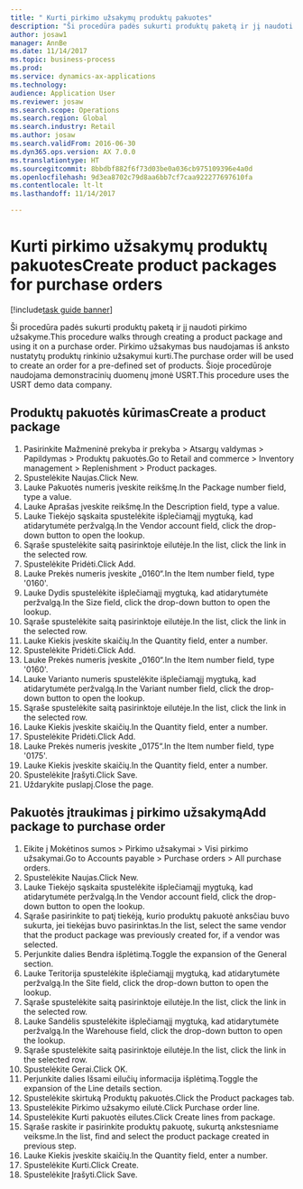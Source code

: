 ```yaml
--- 
title: " Kurti pirkimo užsakymų produktų pakuotes"
description: "Ši procedūra padės sukurti produktų paketą ir jį naudoti pirkimo užsakyme."
author: josaw1
manager: AnnBe
ms.date: 11/14/2017
ms.topic: business-process
ms.prod: 
ms.service: dynamics-ax-applications
ms.technology: 
audience: Application User
ms.reviewer: josaw
ms.search.scope: Operations
ms.search.region: Global
ms.search.industry: Retail
ms.author: josaw
ms.search.validFrom: 2016-06-30
ms.dyn365.ops.version: AX 7.0.0
ms.translationtype: HT
ms.sourcegitcommit: 8bbdbf882f6f73d03be0a036cb975109396e4a0d
ms.openlocfilehash: 9d3ea8702c79d8aa6bb7cf7caa922277697610fa
ms.contentlocale: lt-lt
ms.lasthandoff: 11/14/2017

---
```

# <a name="create-product-packages-for-purchase-orders"></a><span data-ttu-id="48878-103"> Kurti pirkimo užsakymų produktų pakuotes</span><span class="sxs-lookup"><span data-stu-id="48878-103">Create product packages for purchase orders</span></span>

[!include[task guide banner](../includes/task-guide-banner.md)]

<span data-ttu-id="48878-104">Ši procedūra padės sukurti produktų paketą ir jį naudoti pirkimo užsakyme.</span><span class="sxs-lookup"><span data-stu-id="48878-104">This procedure walks through creating a product package and using it on a purchase order.</span></span> <span data-ttu-id="48878-105">Pirkimo užsakymas bus naudojamas iš anksto nustatytų produktų rinkinio užsakymui kurti.</span><span class="sxs-lookup"><span data-stu-id="48878-105">The purchase order will be used to create an order for a pre-defined set of products.</span></span> <span data-ttu-id="48878-106">Šioje procedūroje naudojama demonstracinių duomenų įmonė USRT.</span><span class="sxs-lookup"><span data-stu-id="48878-106">This procedure uses the USRT demo data company.</span></span>


## <a name="create-a-product-package"></a><span data-ttu-id="48878-107">Produktų pakuotės kūrimas</span><span class="sxs-lookup"><span data-stu-id="48878-107">Create a product package</span></span>
1. <span data-ttu-id="48878-108">Pasirinkite Mažmeninė prekyba ir prekyba > Atsargų valdymas > Papildymas > Produktų pakuotės.</span><span class="sxs-lookup"><span data-stu-id="48878-108">Go to Retail and commerce > Inventory management > Replenishment > Product packages.</span></span>
2. <span data-ttu-id="48878-109">Spustelėkite Naujas.</span><span class="sxs-lookup"><span data-stu-id="48878-109">Click New.</span></span>
3. <span data-ttu-id="48878-110">Lauke Pakuotės numeris įveskite reikšmę.</span><span class="sxs-lookup"><span data-stu-id="48878-110">In the Package number field, type a value.</span></span>
4. <span data-ttu-id="48878-111">Lauke Aprašas įveskite reikšmę.</span><span class="sxs-lookup"><span data-stu-id="48878-111">In the Description field, type a value.</span></span>
5. <span data-ttu-id="48878-112">Lauke Tiekėjo sąskaita spustelėkite išplečiamąjį mygtuką, kad atidarytumėte peržvalgą.</span><span class="sxs-lookup"><span data-stu-id="48878-112">In the Vendor account field, click the drop-down button to open the lookup.</span></span>
6. <span data-ttu-id="48878-113">Sąraše spustelėkite saitą pasirinktoje eilutėje.</span><span class="sxs-lookup"><span data-stu-id="48878-113">In the list, click the link in the selected row.</span></span>
7. <span data-ttu-id="48878-114">Spustelėkite Pridėti.</span><span class="sxs-lookup"><span data-stu-id="48878-114">Click Add.</span></span>
8. <span data-ttu-id="48878-115">Lauke Prekės numeris įveskite „0160“.</span><span class="sxs-lookup"><span data-stu-id="48878-115">In the Item number field, type '0160'.</span></span>
9. <span data-ttu-id="48878-116">Lauke Dydis spustelėkite išplečiamąjį mygtuką, kad atidarytumėte peržvalgą.</span><span class="sxs-lookup"><span data-stu-id="48878-116">In the Size field, click the drop-down button to open the lookup.</span></span>
10. <span data-ttu-id="48878-117">Sąraše spustelėkite saitą pasirinktoje eilutėje.</span><span class="sxs-lookup"><span data-stu-id="48878-117">In the list, click the link in the selected row.</span></span>
11. <span data-ttu-id="48878-118">Lauke Kiekis įveskite skaičių.</span><span class="sxs-lookup"><span data-stu-id="48878-118">In the Quantity field, enter a number.</span></span>
12. <span data-ttu-id="48878-119">Spustelėkite Pridėti.</span><span class="sxs-lookup"><span data-stu-id="48878-119">Click Add.</span></span>
13. <span data-ttu-id="48878-120">Lauke Prekės numeris įveskite „0160“.</span><span class="sxs-lookup"><span data-stu-id="48878-120">In the Item number field, type '0160'.</span></span>
14. <span data-ttu-id="48878-121">Lauke Varianto numeris spustelėkite išplečiamąjį mygtuką, kad atidarytumėte peržvalgą.</span><span class="sxs-lookup"><span data-stu-id="48878-121">In the Variant number field, click the drop-down button to open the lookup.</span></span>
15. <span data-ttu-id="48878-122">Sąraše spustelėkite saitą pasirinktoje eilutėje.</span><span class="sxs-lookup"><span data-stu-id="48878-122">In the list, click the link in the selected row.</span></span>
16. <span data-ttu-id="48878-123">Lauke Kiekis įveskite skaičių.</span><span class="sxs-lookup"><span data-stu-id="48878-123">In the Quantity field, enter a number.</span></span>
17. <span data-ttu-id="48878-124">Spustelėkite Pridėti.</span><span class="sxs-lookup"><span data-stu-id="48878-124">Click Add.</span></span>
18. <span data-ttu-id="48878-125">Lauke Prekės numeris įveskite „0175“.</span><span class="sxs-lookup"><span data-stu-id="48878-125">In the Item number field, type '0175'.</span></span>
19. <span data-ttu-id="48878-126">Lauke Kiekis įveskite skaičių.</span><span class="sxs-lookup"><span data-stu-id="48878-126">In the Quantity field, enter a number.</span></span>
20. <span data-ttu-id="48878-127">Spustelėkite Įrašyti.</span><span class="sxs-lookup"><span data-stu-id="48878-127">Click Save.</span></span>
21. <span data-ttu-id="48878-128">Uždarykite puslapį.</span><span class="sxs-lookup"><span data-stu-id="48878-128">Close the page.</span></span>

## <a name="add-package-to-purchase-order"></a><span data-ttu-id="48878-129">Pakuotės įtraukimas į pirkimo užsakymą</span><span class="sxs-lookup"><span data-stu-id="48878-129">Add package to purchase order</span></span>
1. <span data-ttu-id="48878-130">Eikite į Mokėtinos sumos > Pirkimo užsakymai > Visi pirkimo užsakymai.</span><span class="sxs-lookup"><span data-stu-id="48878-130">Go to Accounts payable > Purchase orders > All purchase orders.</span></span>
2. <span data-ttu-id="48878-131">Spustelėkite Naujas.</span><span class="sxs-lookup"><span data-stu-id="48878-131">Click New.</span></span>
3. <span data-ttu-id="48878-132">Lauke Tiekėjo sąskaita spustelėkite išplečiamąjį mygtuką, kad atidarytumėte peržvalgą.</span><span class="sxs-lookup"><span data-stu-id="48878-132">In the Vendor account field, click the drop-down button to open the lookup.</span></span>
4. <span data-ttu-id="48878-133">Sąraše pasirinkite to patį tiekėją, kurio produktų pakuotė anksčiau buvo sukurta, jei tiekėjas buvo pasirinktas.</span><span class="sxs-lookup"><span data-stu-id="48878-133">In the list, select the same vendor that the product package was previously created for, if a vendor was selected.</span></span>
5. <span data-ttu-id="48878-134">Perjunkite dalies Bendra išplėtimą.</span><span class="sxs-lookup"><span data-stu-id="48878-134">Toggle the expansion of the General section.</span></span>
6. <span data-ttu-id="48878-135">Lauke Teritorija spustelėkite išplečiamąjį mygtuką, kad atidarytumėte peržvalgą.</span><span class="sxs-lookup"><span data-stu-id="48878-135">In the Site field, click the drop-down button to open the lookup.</span></span>
7. <span data-ttu-id="48878-136">Sąraše spustelėkite saitą pasirinktoje eilutėje.</span><span class="sxs-lookup"><span data-stu-id="48878-136">In the list, click the link in the selected row.</span></span>
8. <span data-ttu-id="48878-137">Lauke Sandėlis spustelėkite išplečiamąjį mygtuką, kad atidarytumėte peržvalgą.</span><span class="sxs-lookup"><span data-stu-id="48878-137">In the Warehouse field, click the drop-down button to open the lookup.</span></span>
9. <span data-ttu-id="48878-138">Sąraše spustelėkite saitą pasirinktoje eilutėje.</span><span class="sxs-lookup"><span data-stu-id="48878-138">In the list, click the link in the selected row.</span></span>
10. <span data-ttu-id="48878-139">Spustelėkite Gerai.</span><span class="sxs-lookup"><span data-stu-id="48878-139">Click OK.</span></span>
11. <span data-ttu-id="48878-140">Perjunkite dalies Išsami eilučių informacija išplėtimą.</span><span class="sxs-lookup"><span data-stu-id="48878-140">Toggle the expansion of the Line details section.</span></span>
12. <span data-ttu-id="48878-141">Spustelėkite skirtuką Produktų pakuotės.</span><span class="sxs-lookup"><span data-stu-id="48878-141">Click the Product packages tab.</span></span>
13. <span data-ttu-id="48878-142">Spustelėkite Pirkimo užsakymo eilutė.</span><span class="sxs-lookup"><span data-stu-id="48878-142">Click Purchase order line.</span></span>
14. <span data-ttu-id="48878-143">Spustelėkite Kurti pakuotės eilutes.</span><span class="sxs-lookup"><span data-stu-id="48878-143">Click Create lines from package.</span></span>
15. <span data-ttu-id="48878-144">Sąraše raskite ir pasirinkite produktų pakuotę, sukurtą ankstesniame veiksme.</span><span class="sxs-lookup"><span data-stu-id="48878-144">In the list, find and select the product package created in previous step.</span></span>
16. <span data-ttu-id="48878-145">Lauke Kiekis įveskite skaičių.</span><span class="sxs-lookup"><span data-stu-id="48878-145">In the Quantity field, enter a number.</span></span>
17. <span data-ttu-id="48878-146">Spustelėkite Kurti.</span><span class="sxs-lookup"><span data-stu-id="48878-146">Click Create.</span></span>
18. <span data-ttu-id="48878-147">Spustelėkite Įrašyti.</span><span class="sxs-lookup"><span data-stu-id="48878-147">Click Save.</span></span>


